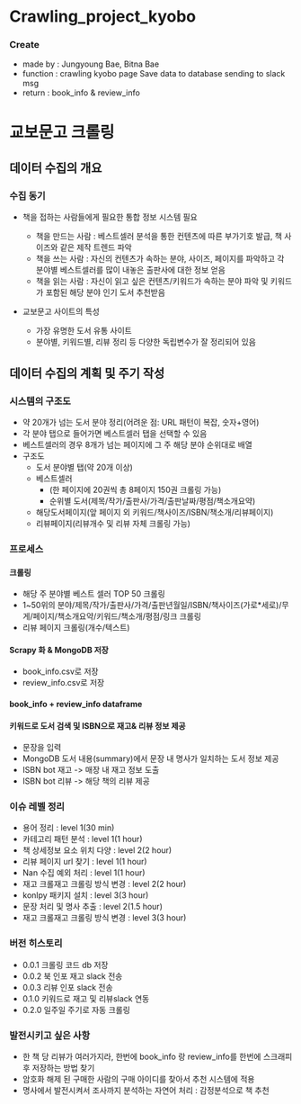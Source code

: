 # Crawling_project_kyobo

### Create
- made by : Jungyoung Bae, Bitna Bae
- function : 
		crawling kyobo page
		Save data to database
		sending to slack msg
- return : book_info & review_info


# 교보문고 크롤링
## 데이터 수집의 개요
### 수집 동기
- 책을 접하는 사람들에게 필요한 통합 정보 시스템 필요
    - 책을 만드는 사람 : 베스트셀러 분석을 통한 컨텐츠에 따른 부가기호 발급, 책 사이즈와 같은 제작 트렌드 파악
    - 책을 쓰는 사람 : 자신의 컨텐츠가 속하는 분야, 사이즈, 페이지를 파악하고 각 분야별 베스트셀러를 많이 내놓은 출판사에 대한 정보 얻음
    - 책을 읽는 사람 : 자신이 읽고 싶은 컨텐츠/키워드가 속하는 분야 파악 및 키워드가 포함된 해당 분야 인기 도서 추천받음

- 교보문고 사이트의 특성
    - 가장 유명한 도서 유통 사이트
    - 분야별, 키워드별, 리뷰 정리 등 다양한 독립변수가 잘 정리되어 있음

## 데이터 수집의 계획 및 주기 작성
### 시스템의 구조도
- 약 20개가 넘는 도서 분야 정리(어려운 점: URL 패턴이 복잡, 숫자+영어)
- 각 분야 탭으로 들어가면 베스트셀러 탭을 선택할 수 있음
- 베스트셀러의 경우 8개가 넘는 페이지에 그 주 해당 분야 순위대로 배열
- 구조도
    - 도서 분야별 탭(약 20개 이상)
    - 베스트셀러
        - (한 페이지에 20권씩 총 8페이지 150권 크롤링 가능)
        - 순위별 도서(제목/작가/출판사/가격/출판날짜/평점/책소개요약)
    - 해당도서페이지(앞 페이지 외 키워드/책사이즈/ISBN/책소개/리뷰페이지)
    - 리뷰페이지(리뷰개수 및 리뷰 자체 크롤링 가능)

### 프로세스
#### 크롤링
- 해당 주 분야별 베스트 셀러 TOP 50 크롤링
- 1~50위의 분야/제목/작가/출판사/가격/출판년월일/ISBN/책사이즈(가로*세로)/무게/페이지/책소개요약/키워드/책소개/평점/링크 크롤링
- 리뷰 페이지 크롤링(개수/텍스트)

#### Scrapy 화  & MongoDB 저장
- book_info.csv로 저장
- review_info.csv로 저장

#### book_info + review_info dataframe

#### 키워드로 도서 검색 및 ISBN으로 재고& 리뷰  정보 제공
- 문장을 입력 
- MongoDB 도서 내용(summary)에서 문장 내 명사가 일치하는  도서 정보 제공
- ISBN bot 재고 -> 매장 내 재고 정보 도출
- ISBN bot 리뷰 -> 해당 책의 리뷰 제공

### 이슈 레벨 정리
- 용어 정리 : level 1(30 min)
- 카테고리 패턴 분석 : level 1(1 hour)
- 책 상세정보 요소 위치 다양 : level 2(2 hour)
- 리뷰 페이지 url 찾기 : level 1(1 hour)
- Nan 수집 예외 처리 : level 1(1 hour)
- 재고 크롤재고 크롤링 방식 변경 : level 2(2 hour)
- konlpy 패키지 설치 : level 3(3 hour)
- 문장 처리 및 명사 추출 : level 2(1.5 hour)
- 재고 크롤재고 크롤링 방식 변경 : level 3(3 hour)

### 버전 히스토리
- 0.0.1 크롤링 코드 db 저장
- 0.0.2 북 인포 재고 slack 전송
- 0.0.3 리뷰 인포 slack 전송
- 0.1.0 키워드로 재고 및 리뷰slack 연동
- 0.2.0 일주일 주기로 자동 크롤링

### 발전시키고 싶은 사항
- 한 책 당 리뷰가 여러가지라, 한번에 book_info 랑 review_info를 한번에 스크래피 후 저장하는 방법 찾기
- 암호화 해제 된 구매한 사람의 구매 아이디를 찾아서 추천 시스템에 적용
- 명사에서 발전시켜서 조사까지 분석하는 자연어 처리 : 감정분석으로 책 추천
